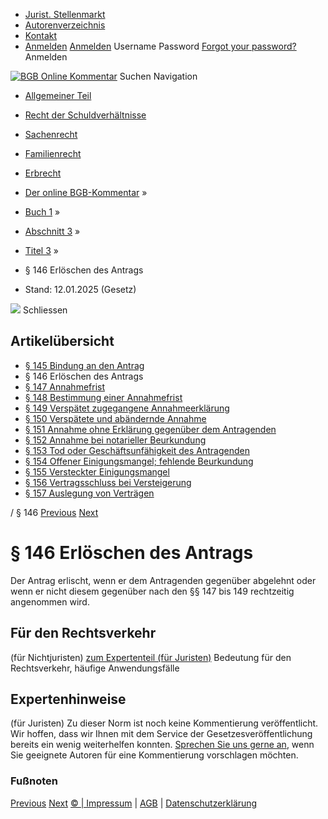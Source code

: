   * [Jurist. Stellenmarkt](https://bgb.kommentar.de/Buch-1/Abschnitt-3/Titel-3/</job-board> "Jurist. Stellenmarkt")
  * [Autorenverzeichnis](https://bgb.kommentar.de/Buch-1/Abschnitt-3/Titel-3/</Autorenverzeichnis> "Autorenverzeichnis")
  * [Kontakt](https://bgb.kommentar.de/Buch-1/Abschnitt-3/Titel-3/</Kontakt>)
  * [Anmelden](https://bgb.kommentar.de/Buch-1/Abschnitt-3/Titel-3/<#login> "show login form") [Anmelden](https://bgb.kommentar.de/Buch-1/Abschnitt-3/Titel-3/<#> "hide login form") Username Password
[Forgot your password?](https://bgb.kommentar.de/Buch-1/Abschnitt-3/Titel-3/</user/forgotpassword>) Anmelden 


[![BGB Online Kommentar](https://bgb.kommentar.de/extension/bgb/design/bgb/images/logo.png)](https://bgb.kommentar.de/Buch-1/Abschnitt-3/Titel-3/</> "BGB Online Kommentar")
Suchen
Navigation
  * [Allgemeiner Teil](https://bgb.kommentar.de/Buch-1/Abschnitt-3/Titel-3/</Buch-1>)
  * [Recht der Schuldverhältnisse](https://bgb.kommentar.de/Buch-1/Abschnitt-3/Titel-3/</Buch-2>)
  * [Sachenrecht](https://bgb.kommentar.de/Buch-1/Abschnitt-3/Titel-3/</Buch-3>)
  * [Familienrecht](https://bgb.kommentar.de/Buch-1/Abschnitt-3/Titel-3/</Buch-4>)
  * [Erbrecht](https://bgb.kommentar.de/Buch-1/Abschnitt-3/Titel-3/</Buch-5>)


  * [Der online BGB-Kommentar](https://bgb.kommentar.de/Buch-1/Abschnitt-3/Titel-3/</>) »
  * [Buch 1](https://bgb.kommentar.de/Buch-1/Abschnitt-3/Titel-3/</Buch-1>) »
  * [Abschnitt 3](https://bgb.kommentar.de/Buch-1/Abschnitt-3/Titel-3/</Buch-1/Abschnitt-3>) »
  * [Titel 3](https://bgb.kommentar.de/Buch-1/Abschnitt-3/Titel-3/</Buch-1/Abschnitt-3/Titel-3>) »
  * § 146 Erlöschen des Antrags 
  * Stand: 12.01.2025 (Gesetz) 


![](https://vg01.met.vgwort.de/na/1c9909529ead4f509072c06d9081a7d5)
Schliessen 
## Artikelübersicht
  * [ § 145 Bindung an den Antrag ](https://bgb.kommentar.de/Buch-1/Abschnitt-3/Titel-3/</Buch-1/Abschnitt-3/Titel-3/Bindung-an-den-Antrag>)
  * § 146 Erlöschen des Antrags 
  * [ § 147 Annahmefrist ](https://bgb.kommentar.de/Buch-1/Abschnitt-3/Titel-3/</Buch-1/Abschnitt-3/Titel-3/Annahmefrist>)
  * [ § 148 Bestimmung einer Annahmefrist ](https://bgb.kommentar.de/Buch-1/Abschnitt-3/Titel-3/</Buch-1/Abschnitt-3/Titel-3/Bestimmung-einer-Annahmefrist>)
  * [ § 149 Verspätet zugegangene Annahmeerklärung ](https://bgb.kommentar.de/Buch-1/Abschnitt-3/Titel-3/</Buch-1/Abschnitt-3/Titel-3/Verspaetet-zugegangene-Annahmeerklaerung>)
  * [ § 150 Verspätete und abändernde Annahme ](https://bgb.kommentar.de/Buch-1/Abschnitt-3/Titel-3/</Buch-1/Abschnitt-3/Titel-3/Verspaetete-und-abaendernde-Annahme>)
  * [ § 151 Annahme ohne Erklärung gegenüber dem Antragenden ](https://bgb.kommentar.de/Buch-1/Abschnitt-3/Titel-3/</Buch-1/Abschnitt-3/Titel-3/Annahme-ohne-Erklaerung-gegenueber-dem-Antragenden>)
  * [ § 152 Annahme bei notarieller Beurkundung ](https://bgb.kommentar.de/Buch-1/Abschnitt-3/Titel-3/</Buch-1/Abschnitt-3/Titel-3/Annahme-bei-notarieller-Beurkundung>)
  * [ § 153 Tod oder Geschäftsunfähigkeit des Antragenden ](https://bgb.kommentar.de/Buch-1/Abschnitt-3/Titel-3/</Buch-1/Abschnitt-3/Titel-3/Tod-oder-Geschaeftsunfaehigkeit-des-Antragenden>)
  * [ § 154 Offener Einigungsmangel; fehlende Beurkundung ](https://bgb.kommentar.de/Buch-1/Abschnitt-3/Titel-3/</Buch-1/Abschnitt-3/Titel-3/Offener-Einigungsmangel-fehlende-Beurkundung>)
  * [ § 155 Versteckter Einigungsmangel ](https://bgb.kommentar.de/Buch-1/Abschnitt-3/Titel-3/</Buch-1/Abschnitt-3/Titel-3/Versteckter-Einigungsmangel>)
  * [ § 156 Vertragsschluss bei Versteigerung ](https://bgb.kommentar.de/Buch-1/Abschnitt-3/Titel-3/</Buch-1/Abschnitt-3/Titel-3/Vertragsschluss-bei-Versteigerung>)
  * [ § 157 Auslegung von Verträgen ](https://bgb.kommentar.de/Buch-1/Abschnitt-3/Titel-3/</Buch-1/Abschnitt-3/Titel-3/Auslegung-von-Vertraegen>)


/ § 146 
[Previous](https://bgb.kommentar.de/Buch-1/Abschnitt-3/Titel-3/</Buch-1/Abschnitt-3/Titel-3/Bindung-an-den-Antrag> "§ 145 Bindung an den Antrag") [Next](https://bgb.kommentar.de/Buch-1/Abschnitt-3/Titel-3/</Buch-1/Abschnitt-3/Titel-3/Annahmefrist> "§ 147 Annahmefrist")
# § 146 Erlöschen des Antrags
Der Antrag erlischt, wenn er dem Antragenden gegenüber abgelehnt oder wenn er nicht diesem gegenüber nach den §§ 147 bis 149 rechtzeitig angenommen wird.
## Für den Rechtsverkehr 
(für Nichtjuristen)
[zum Expertenteil (für Juristen)](https://bgb.kommentar.de/Buch-1/Abschnitt-3/Titel-3/<#expertenhinweise>)
Bedeutung für den Rechtsverkehr, häufige Anwendungsfälle
## Expertenhinweise
(für Juristen)
Zu dieser Norm ist noch keine Kommentierung veröffentlicht. Wir hoffen, dass wir Ihnen mit dem Service der Gesetzesveröffentlichung bereits ein wenig weiterhelfen konnten. [Sprechen Sie uns gerne an](https://bgb.kommentar.de/Buch-1/Abschnitt-3/Titel-3/</Kontakt>), wenn Sie geeignete Autoren für eine Kommentierung vorschlagen möchten. 
### Fußnoten
[Previous](https://bgb.kommentar.de/Buch-1/Abschnitt-3/Titel-3/</Buch-1/Abschnitt-3/Titel-3/Bindung-an-den-Antrag> "§ 145 Bindung an den Antrag") [Next](https://bgb.kommentar.de/Buch-1/Abschnitt-3/Titel-3/</Buch-1/Abschnitt-3/Titel-3/Annahmefrist> "§ 147 Annahmefrist")
[© | Impressum](https://bgb.kommentar.de/Buch-1/Abschnitt-3/Titel-3/</Kontakt>) | [AGB](https://bgb.kommentar.de/Buch-1/Abschnitt-3/Titel-3/</AGB>) | [Datenschutzerklärung](https://bgb.kommentar.de/Buch-1/Abschnitt-3/Titel-3/</Datenschutzerklaerung-fuer-Leser>)

